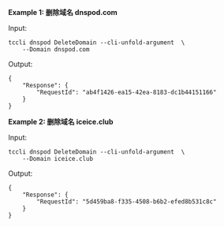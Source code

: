 **Example 1: 删除域名 dnspod.com**



Input: 

```
tccli dnspod DeleteDomain --cli-unfold-argument  \
    --Domain dnspod.com
```

Output: 
```
{
    "Response": {
        "RequestId": "ab4f1426-ea15-42ea-8183-dc1b44151166"
    }
}
```

**Example 2: 删除域名 iceice.club**



Input: 

```
tccli dnspod DeleteDomain --cli-unfold-argument  \
    --Domain iceice.club
```

Output: 
```
{
    "Response": {
        "RequestId": "5d459ba8-f335-4508-b6b2-efed8b531c8c"
    }
}
```

